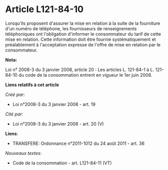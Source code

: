 # Article L121-84-10

Lorsqu'ils proposent d'assurer la mise en relation à la suite de la fourniture d'un numéro de téléphone, les fournisseurs de
renseignements téléphoniques ont l'obligation d'informer le consommateur du tarif de cette mise en relation. Cette
information doit être fournie systématiquement et préalablement à l'acceptation expresse de l'offre de mise en relation par
le consommateur.

**Nota:**

Loi n° 2008-3 du 3 janvier 2008, article 20 : Les articles L. 121-84-1 à L. 121-84-10 du code de la consommation entrent en
vigueur le 1er juin 2008.

**Liens relatifs à cet article**

_Créé par_:

  - Loi n°2008-3 du 3 janvier 2008 - art. 19

_Cité par_:

  - Loi n°2008-3 du 3 janvier 2008 - art. 20 (V)

**Liens**:

  - TRANSFERE: Ordonnance n°2011-1012 du 24 août 2011 - art. 36

_Nouveaux textes_:

  - Code de la consommation - art. L121-84-11 (VT)
